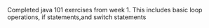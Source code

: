 Completed java 101 exercises from week 1. This includes basic loop operations, if statements,and switch statements
